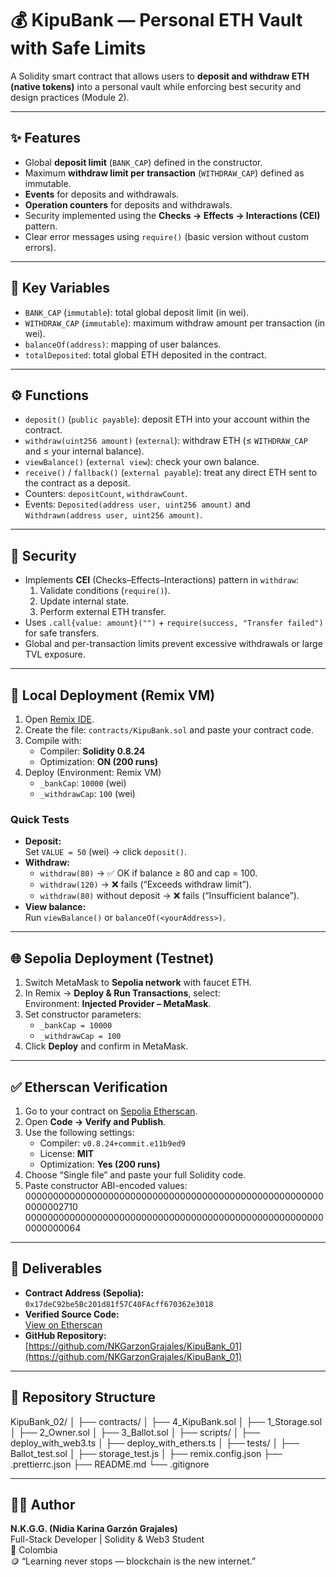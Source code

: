 
# 💰 KipuBank — Personal ETH Vault with Safe Limits

A Solidity smart contract that allows users to **deposit and withdraw ETH (native tokens)** into a personal vault while enforcing best security and design practices (Module 2).

---

## ✨ Features
- Global **deposit limit** (`BANK_CAP`) defined in the constructor.
- Maximum **withdraw limit per transaction** (`WITHDRAW_CAP`) defined as immutable.
- **Events** for deposits and withdrawals.
- **Operation counters** for deposits and withdrawals.
- Security implemented using the **Checks → Effects → Interactions (CEI)** pattern.
- Clear error messages using `require()` (basic version without custom errors).

---

## 🧩 Key Variables
- `BANK_CAP` (`immutable`): total global deposit limit (in wei).
- `WITHDRAW_CAP` (`immutable`): maximum withdraw amount per transaction (in wei).
- `balanceOf(address)`: mapping of user balances.
- `totalDeposited`: total global ETH deposited in the contract.

---

## ⚙️ Functions
- `deposit()` (`public payable`): deposit ETH into your account within the contract.
- `withdraw(uint256 amount)` (`external`): withdraw ETH (≤ `WITHDRAW_CAP` and ≤ your internal balance).
- `viewBalance()` (`external view`): check your own balance.
- `receive()` / `fallback()` (`external payable`): treat any direct ETH sent to the contract as a deposit.
- Counters: `depositCount`, `withdrawCount`.
- Events: `Deposited(address user, uint256 amount)` and `Withdrawn(address user, uint256 amount)`.

---

## 🧱 Security
- Implements **CEI** (Checks–Effects–Interactions) pattern in `withdraw`:
  1. Validate conditions (`require()`).
  2. Update internal state.
  3. Perform external ETH transfer.
- Uses `.call{value: amount}("")` + `require(success, "Transfer failed")` for safe transfers.
- Global and per-transaction limits prevent excessive withdrawals or large TVL exposure.

---

## 🧪 Local Deployment (Remix VM)
1. Open [Remix IDE](https://remix.ethereum.org/).
2. Create the file: `contracts/KipuBank.sol` and paste your contract code.
3. Compile with:
   - Compiler: **Solidity 0.8.24**
   - Optimization: **ON (200 runs)**
4. Deploy (Environment: Remix VM)
   - `_bankCap`: `10000` (wei)
   - `_withdrawCap`: `100` (wei)

### Quick Tests
- **Deposit:**  
  Set `VALUE = 50` (wei) → click `deposit()`.
- **Withdraw:**  
  - `withdraw(80)` → ✅ OK if balance ≥ 80 and cap = 100.  
  - `withdraw(120)` → ❌ fails (“Exceeds withdraw limit”).  
  - `withdraw(80)` without deposit → ❌ fails (“Insufficient balance”).
- **View balance:**  
  Run `viewBalance()` or `balanceOf(<yourAddress>)`.

---

## 🌐 Sepolia Deployment (Testnet)
1. Switch MetaMask to **Sepolia network** with faucet ETH.
2. In Remix → **Deploy & Run Transactions**, select:  
   Environment: **Injected Provider – MetaMask**.
3. Set constructor parameters:
   - `_bankCap = 10000`
   - `_withdrawCap = 100`
4. Click **Deploy** and confirm in MetaMask.

---

## ✅ Etherscan Verification
1. Go to your contract on [Sepolia Etherscan](https://sepolia.etherscan.io/).
2. Open **Code → Verify and Publish**.
3. Use the following settings:
   - Compiler: `v0.8.24+commit.e11b9ed9`
   - License: **MIT**
   - Optimization: **Yes (200 runs)**
4. Choose “Single file” and paste your full Solidity code.  
5. Paste constructor ABI-encoded values:
0000000000000000000000000000000000000000000000000000000000002710
0000000000000000000000000000000000000000000000000000000000000064


---

## 🔗 Deliverables
- **Contract Address (Sepolia):** `0x17deC92be5Bc201d81f57C40FAcff670362e3018`
- **Verified Source Code:**  
[View on Etherscan](https://sepolia.etherscan.io/address/0x17deC92be5Bc201d81f57C40FAcff670362e3018#code)
- **GitHub Repository:**  
[https://github.com/NKGarzonGrajales/KipuBank_01](https://github.com/NKGarzonGrajales/KipuBank_01)

---

## 🧱 Repository Structure

KipuBank_02/
│
├── contracts/
│ ├── 4_KipuBank.sol
│ ├── 1_Storage.sol
│ ├── 2_Owner.sol
│ ├── 3_Ballot.sol
│
├── scripts/
│ ├── deploy_with_web3.ts
│ ├── deploy_with_ethers.ts
│
├── tests/
│ ├── Ballot_test.sol
│ ├── storage_test.js
│
├── remix.config.json
├── .prettierrc.json
├── README.md
└── .gitignore


---

## 🧑‍💻 Author
**N.K.G.G. (Nidia Karina Garzón Grajales)**  
Full-Stack Developer | Solidity & Web3 Student  
📍 Colombia  
🪙 “Learning never stops — blockchain is the new internet.”

